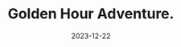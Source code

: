 ---
date: 2023-12-22
image_path: /images/gallery/unnamed-biome-golden-hour-adventure.png
title: Golden Hour Adventure.
description: Golden Hour Adventure concept
source: https://fantasticpixelcastle.com/new-detail/?id=328
height: 576
width: 1024 
tags: ["Biome", "Concept"]
---